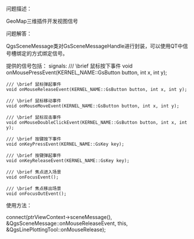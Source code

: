 问题描述：

GeoMap三维插件开发视图信号


问题解答：

QgsSceneMessage类对GsSceneMessageHandle进行封装，可以使用QT中信号槽绑定的方式绑定信号。

提供的信号包括：
signals:
	/// \brief 鼠标按下事件
	void onMousePressEvent(KERNEL_NAME::GsButton button, int x, int y);

	/// \brief 鼠标弹起事件
	void onMouseReleaseEvent(KERNEL_NAME::GsButton button, int x, int y);

	/// \brief 鼠标移动事件
	void onMouseMoveEvent(KERNEL_NAME::GsButton button, int x, int y);

	/// \brief 鼠标双击事件
	void onMouseDoubleClickEvent(KERNEL_NAME::GsButton button, int x, int y);

	/// \brief 按键按下事件
	void onKeyPressEvent(KERNEL_NAME::GsKey key);

	/// \brief 按键弹起事件
	void onKeyReleaseEvent(KERNEL_NAME::GsKey key);

	/// \brief 焦点进入场景
	void onFocusEvent();

	/// \brief 焦点移出场景
	void onFocusOutEvent();

使用方法：

connect(ptrViewContext->sceneMessage(), &QgsSceneMessage::onMouseReleaseEvent, this, &QgsLinePlottingTool::onMouseRelease);